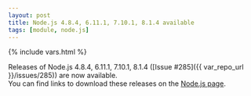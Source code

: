 ```yaml
---
layout: post
title: Node.js 4.8.4, 6.11.1, 7.10.1, 8.1.4 available
tags: [module, node.js]
---
```

{% include vars.html %}

Releases of Node.js 4.8.4, 6.11.1, 7.10.1, 8.1.4 ([Issue #285]({{ var_repo_url }}/issues/285)) are now available.<br />
You can find links to download these releases on the [Node.js page](/bins/nodejs).